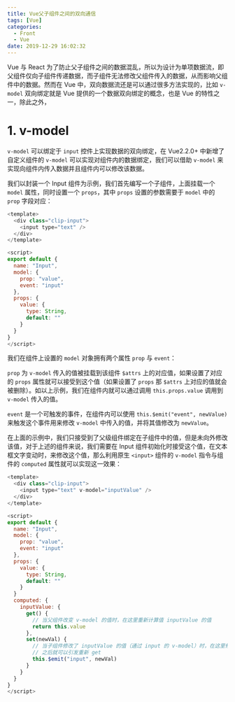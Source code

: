 ```yaml
---
title: Vue父子组件之间的双向通信
tags: [Vue]
categories:
  - Front
  - Vue
date: 2019-12-29 16:02:32
---
```


Vue 与 React 为了防止父子组件之间的数据混乱，所以为设计为单项数据流，即父组件仅向子组件传递数据，而子组件无法修改父组件传入的数据，从而影响父组件中的数据。然而在 Vue 中，双向数据流还是可以通过很多方法实现的，比如 `v-model` 双向绑定就是 Vue 提供的一个数据双向绑定的概念，也是 Vue 的特性之一，除此之外，

# 1. v-model

`v-model` 可以绑定于 `input` 控件上实现数据的双向绑定，在 Vue2.2.0+ 中新增了自定义组件的 `v-model` 可以实现对组件内的数据绑定，我们可以借助 `v-model` 来实现向组件内传入数据并且组件内可以修改该数据。

我们以封装一个 Input 组件为示例，我们首先编写一个子组件，上面挂载一个 `model` 属性，同时设置一个 `props`，其中 `props` 设置的参数需要于 `model` 中的 `prop` 字段对应：

```js
<template>
  <div class="clip-input">
    <input type="text" />
  </div>
</template>

<script>
export default {
  name: "Input",
  model: {
    prop: "value",
    event: "input"
  },
  props: {
    value: {
      type: String,
      default: ""
    }
  }
}
</script>
```

我们在组件上设置的 `model` 对象拥有两个属性 `prop` 与 `event`：

`prop` 为 `v-model` 传入的值被挂载到该组件 `$attrs` 上的对应值，如果设置了对应的 `props` 属性就可以接受到这个值（如果设置了 `props` 那 `$attrs` 上对应的值就会被删除）。如以上示例，我们在组件内就可以通过调用 `this.props.value` 调用到 `v-model` 传入的值。

`event` 是一个可触发的事件，在组件内可以使用 `this.$emit("event", newValue)` 来触发这个事件用来修改 `v-model` 中传入的值，并将其值修改为 `newValue`。

在上面的示例中，我们只接受到了父级组件绑定在子组件中的值，但是未向外修改该值，对于上述的组件来说，我们需要在 Input 组件初始化时接受这个值，在文本框文字变动时，来修改这个值，那么利用原生 `<input>` 组件的 `v-model` 指令与组件的 `computed` 属性就可以实现这一效果：

```js
<template>
  <div class="clip-input">
    <input type="text" v-model="inputValue" />
  </div>
</template>

<script>
export default {
  name: "Input",
  model: {
    prop: "value",
    event: "input"
  },
  props: {
    value: {
      type: String,
      default: ""
    }
  }
  computed: {
    inputValue: {
      get() {
        // 当父组件改变 v-model 的值时，在这里重新计算值 inputValue 的值
        return this.value
      },
      set(newVal) {
        // 当子组件修改了 inputValue 的值（通过 input 的 v-model）时，在这里修改父组件绑定的值
        // 之后就可以引发重新 get
        this.$emit("input", newVal)
      }
    }
  }
}
</script>
```

